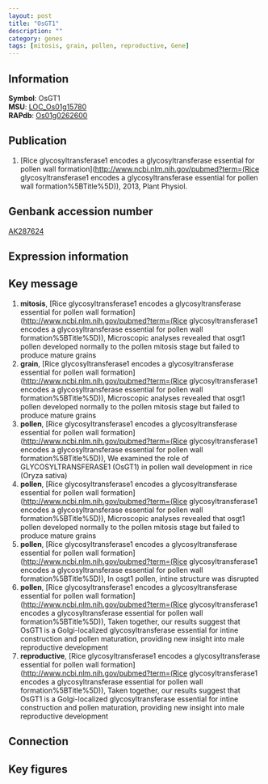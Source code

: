 ```yaml
---
layout: post
title: "OsGT1"
description: ""
category: genes
tags: [mitosis, grain, pollen, reproductive, Gene]
---
```


## Information
__Symbol__: OsGT1  
__MSU__: [LOC_Os01g15780](http://rice.plantbiology.msu.edu/cgi-bin/ORF_infopage.cgi?orf=LOC_Os01g15780)  
__RAPdb__: [Os01g0262600](http://rapdb.dna.affrc.go.jp/viewer/gbrowse_details/irgsp1?name=Os01g0262600)  

## Publication
1. [Rice glycosyltransferase1 encodes a glycosyltransferase essential for pollen wall formation](http://www.ncbi.nlm.nih.gov/pubmed?term=(Rice glycosyltransferase1 encodes a glycosyltransferase essential for pollen wall formation%5BTitle%5D)), 2013, Plant Physiol.

## Genbank accession number
[AK287624](http://www.ncbi.nlm.nih.gov/nuccore/AK287624)

## Expression information

## Key message
1. __mitosis__, [Rice glycosyltransferase1 encodes a glycosyltransferase essential for pollen wall formation](http://www.ncbi.nlm.nih.gov/pubmed?term=(Rice glycosyltransferase1 encodes a glycosyltransferase essential for pollen wall formation%5BTitle%5D)),  Microscopic analyses revealed that osgt1 pollen developed normally to the pollen mitosis stage but failed to produce mature grains
2. __grain__, [Rice glycosyltransferase1 encodes a glycosyltransferase essential for pollen wall formation](http://www.ncbi.nlm.nih.gov/pubmed?term=(Rice glycosyltransferase1 encodes a glycosyltransferase essential for pollen wall formation%5BTitle%5D)),  Microscopic analyses revealed that osgt1 pollen developed normally to the pollen mitosis stage but failed to produce mature grains
3. __pollen__, [Rice glycosyltransferase1 encodes a glycosyltransferase essential for pollen wall formation](http://www.ncbi.nlm.nih.gov/pubmed?term=(Rice glycosyltransferase1 encodes a glycosyltransferase essential for pollen wall formation%5BTitle%5D)),  We examined the role of GLYCOSYLTRANSFERASE1 (OsGT1) in pollen wall development in rice (Oryza sativa)
4. __pollen__, [Rice glycosyltransferase1 encodes a glycosyltransferase essential for pollen wall formation](http://www.ncbi.nlm.nih.gov/pubmed?term=(Rice glycosyltransferase1 encodes a glycosyltransferase essential for pollen wall formation%5BTitle%5D)),  Microscopic analyses revealed that osgt1 pollen developed normally to the pollen mitosis stage but failed to produce mature grains
5. __pollen__, [Rice glycosyltransferase1 encodes a glycosyltransferase essential for pollen wall formation](http://www.ncbi.nlm.nih.gov/pubmed?term=(Rice glycosyltransferase1 encodes a glycosyltransferase essential for pollen wall formation%5BTitle%5D)),  In osgt1 pollen, intine structure was disrupted
6. __pollen__, [Rice glycosyltransferase1 encodes a glycosyltransferase essential for pollen wall formation](http://www.ncbi.nlm.nih.gov/pubmed?term=(Rice glycosyltransferase1 encodes a glycosyltransferase essential for pollen wall formation%5BTitle%5D)),  Taken together, our results suggest that OsGT1 is a Golgi-localized glycosyltransferase essential for intine construction and pollen maturation, providing new insight into male reproductive development
7. __reproductive__, [Rice glycosyltransferase1 encodes a glycosyltransferase essential for pollen wall formation](http://www.ncbi.nlm.nih.gov/pubmed?term=(Rice glycosyltransferase1 encodes a glycosyltransferase essential for pollen wall formation%5BTitle%5D)),  Taken together, our results suggest that OsGT1 is a Golgi-localized glycosyltransferase essential for intine construction and pollen maturation, providing new insight into male reproductive development

## Connection

## Key figures



